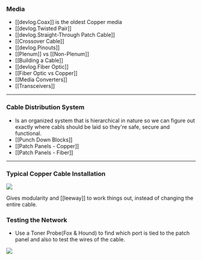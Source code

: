 
### Media

- [[devlog.Coax]] is the oldest Copper media
- [[devlog.Twisted Pair]]
- [[devlog.Straight-Through Patch Cable]]
- [[Crossover Cable]]
- [[devlog.Pinouts]]
- [[Plenum]] vs [[Non-Plenum]]
- [[Building a Cable]]
- [[devlog.Fiber Optic]]
- [[Fiber Optic vs Copper]]
- [[Media Converters]]
- [[Transceivers]]

---

### Cable Distribution System

- Is an organized system that is hierarchical in nature so we can figure out exactly where cabls should be laid so they're safe, secure and functional.
- [[Punch Down Blocks]]
- [[Patch Panels - Copper]]
- [[Patch Panels - Fiber]]

---

### Typical Copper Cable Installation

![](https://raw.githubusercontent.com/zubayrrr/twiki/main/bin/image.90ect53iv65.png)

Gives modularity and [[leeway]] to work things out, instead of changing the entire cable.

### Testing the Network

- Use a Toner Probe(Fox & Hound) to find which port is tied to the patch panel and also to test the wires of the cable.

![](https://raw.githubusercontent.com/zubayrrr/twiki/main/bin/image.iyk8niegdep.png)
